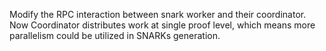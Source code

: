 Modify the RPC interaction between snark worker and their coordinator. Now Coordinator distributes work at single proof level, which means more parallelism could be utilized in SNARKs generation.
